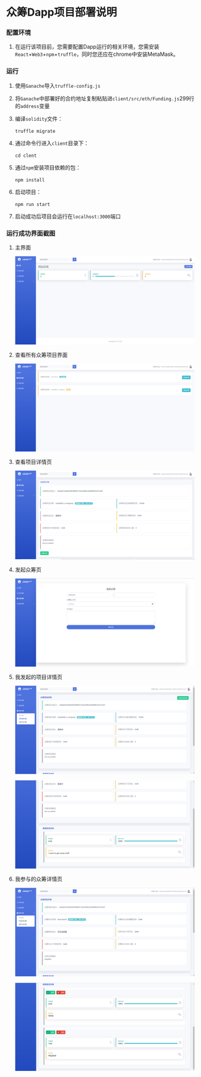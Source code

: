 # 众筹Dapp项目部署说明

### 配置环境

1. 在运行该项目前，您需要配置Dapp运行的相关环境，您需安装`React`+`Web3`+`npm`+`truffle`，同时您还应在chrome中安装MetaMask。

### 运行

1. 使用`Ganache`导入`truffle-config.js`

2. 将`Ganache`中部署好的合约地址复制粘贴进`client/src/eth/Funding.js`299行的`address`变量

3. 编译`solidity`文件：

   `truffle migrate`

4. 通过命令行进入`client`目录下：

   `cd clent`

5. 通过`npm`安装项目依赖的包：

   `npm install`

6. 启动项目：

   `npm run start`

7. 启动成功后项目会运行在`localhost:3000`端口

### 运行成功界面截图

1. 主界面

   ![image-20210114233749783](assets/index.jpg)

2. 查看所有众筹项目界面

   ![image-20210114233907622](assets/allfundings.jpg)

3. 查看项目详情页

   ![image-20210114234021273](assets/funding_detail.jpg)

4. 发起众筹页

   ![image-20210114234110758](assets/create_funding.jpg)

5. 我发起的项目详情页

   ![image-20210114234216372](assets/my_launch_funding_detail_1.jpg)

   ![image-20210114234257217](assets/my_launch_funding_detail_2.jpg)

6. 我参与的众筹详情页

   ![image-20210114234355495](assets/my_joined_funding_detail_1.jpg)

   ![image-20210114234447390](assets/my_joined_funding_detail_2.jpg)

